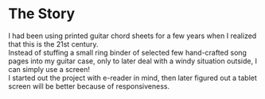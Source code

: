 # The Story
I had been using printed guitar chord sheets for a few years when I realized that this is the 21st century.  
Instead of stuffing a small ring binder of selected few hand-crafted song pages into my guitar case,
only to later deal with a windy situation outside,
I can simply use a screen!  
I started out the project with e-reader in mind,
then later figured out a tablet screen will be better because of responsiveness.